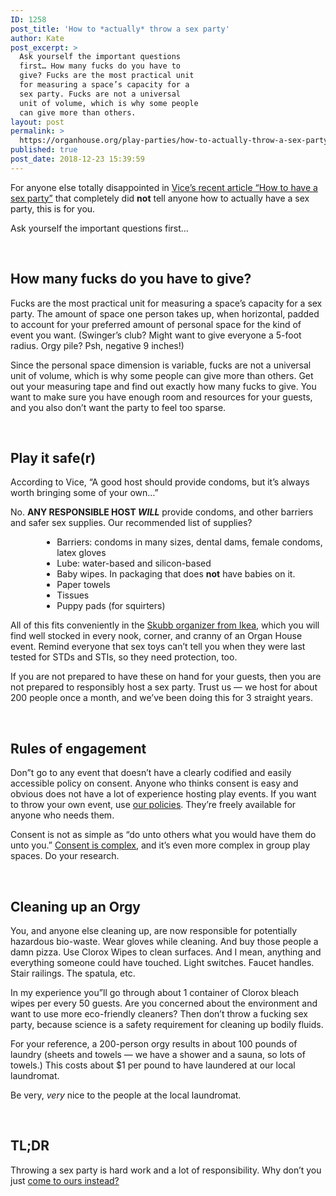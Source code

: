 ```yaml
---
ID: 1258
post_title: 'How to *actually* throw a sex party'
author: Kate
post_excerpt: >
  Ask yourself the important questions
  first… How many fucks do you have to
  give? Fucks are the most practical unit
  for measuring a space’s capacity for a
  sex party. Fucks are not a universal
  unit of volume, which is why some people
  can give more than others.
layout: post
permalink: >
  https://organhouse.org/play-parties/how-to-actually-throw-a-sex-party/
published: true
post_date: 2018-12-23 15:39:59
---
```

For anyone else totally disappointed in <a href="https://www.vice.com/en_ca/article/43e7kq/how-to-have-a-sex-party?fbclid=IwAR1O0bsQ1_LJAI9svCL6QhvyRXV2cDueUoXqxvdeh34GDIj02fDEUueExKQ">Vice’s recent article “How to have a sex party”</a> that completely did <strong>not</strong> tell anyone how to actually have a sex party, this is for you.

Ask yourself the important questions first…

&nbsp;
<h2>How many fucks do you have to give?</h2>
Fucks are the most practical unit for measuring a space’s capacity for a sex party. The amount of space one person takes up, when horizontal, padded to account for your preferred amount of personal space for the kind of event you want. (Swinger’s club? Might want to give everyone a 5-foot radius. Orgy pile? Psh, negative 9 inches!)

Since the personal space dimension is variable, fucks are not a universal unit of volume, which is why some people can give more than others. Get out your measuring tape and find out exactly how many fucks to give. You want to make sure you have enough room and resources for your guests, and you also don’t want the party to feel too sparse.

&nbsp;
<h2>Play it safe(r)</h2>
According to Vice, “A good host should provide condoms, but it’s always worth bringing some of your own…”

No. <strong>ANY RESPONSIBLE HOST <em>WILL</em></strong> provide condoms, and other barriers and safer sex supplies. Our recommended list of supplies?
<ul style="margin-left: 10%;">
<li>
Barriers: condoms in many sizes, dental dams, female condoms, latex gloves</li>
<li>Lube: water-based and silicon-based</li>
<li>Baby wipes. In packaging that does <strong>not</strong> have babies on it.</li>
<li>Paper towels</li>
<li>Tissues</li>
<li>Puppy pads (for squirters)</li>
</ul>

All of this fits conveniently in the <a href="https://www.ikea.com/us/en/catalog/products/10323962/">Skubb organizer from Ikea</a>, which you will find well stocked in every nook, corner, and cranny of an Organ House event. Remind everyone that sex toys can’t tell you when they were last tested for STDs and STIs, so they need protection, too.

If you are not prepared to have these on hand for your guests, then you are not prepared to responsibly host a sex party. Trust us — we host for about 200 people once a month, and we’ve been doing this for 3 straight years. 

&nbsp;

<h2>Rules of engagement</h2>
Don”t go to any event that doesn’t have a clearly codified and easily accessible policy on consent. Anyone who thinks consent is easy and obvious does not have a lot of experience hosting play events. If you want to throw your own event, use <a href="https://organhouse.org/consent-culture/">our policies</a>. They’re freely available for anyone who needs them.

Consent is not as simple as “do unto others what you would have them do unto you.” <a href="https://organhouse.org/blog/">Consent is complex</a>, and it’s even more complex in group play spaces. Do your research.

&nbsp;

<h2>Cleaning up an Orgy</h2>
You, and anyone else cleaning up, are now responsible for potentially hazardous bio-waste. Wear gloves while cleaning. And buy those people a damn pizza. Use Clorox Wipes to clean surfaces. And I mean, anything and everything someone could have touched. Light switches. Faucet handles. Stair railings. The spatula, etc.

In my experience you”ll go through about 1 container of Clorox bleach wipes per every 50 guests. Are you concerned about the environment and want to use more eco-friendly cleaners? Then don’t throw a fucking sex party, because science is a safety requirement for cleaning up bodily fluids.

For your reference, a 200-person orgy results in about 100 pounds of laundry (sheets and towels — we have a shower and a sauna, so lots of towels.) This costs about $1 per pound to have laundered at our local laundromat.

Be very, <em>very</em> nice to the people at the local laundromat.

&nbsp;

<h2>TL;DR</h2>
Throwing a sex party is hard work and a lot of responsibility. Why don’t you just <a href="https://organhouse.org/apply">come to ours instead?</a>